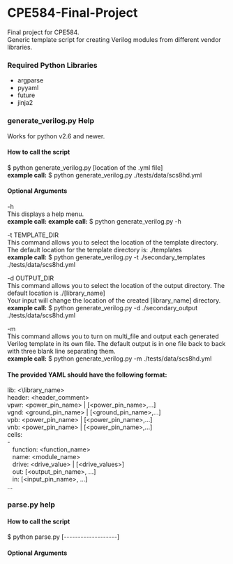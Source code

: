 # CPE584-Final-Project
Final project for CPE584.  
Generic template script for creating Verilog modules from different vendor libraries.

### Required Python Libraries
- argparse   
- pyyaml  
- future  
- jinja2

### generate_verilog.py Help
Works for python v2.6 and newer.

#### How to call the script
$ python generate_verilog.py [location of the .yml file]  
**example call:** $ python generate_verilog.py ./tests/data/scs8hd.yml
#### Optional Arguments
-h   
This displays a help menu.  
**example call:** **example call:** $ python generate_verilog.py -h

-t TEMPLATE_DIR   
This command allows you to select the location of the template directory. The default location for the template directory is: ./templates       
**example call:** $ python generate_verilog.py -t ./secondary_templates ./tests/data/scs8hd.yml

-d OUTPUT_DIR   
This command allows you to select the location of the output directory. The default location is ./[library_name]    
Your input will change the location of the created [library_name] directory.    
**example call:** $ python generate_verilog.py -d ./secondary_output ./tests/data/scs8hd.yml

-m   
This command allows you to turn on multi_file and output each generated Verilog template in its own file. The default output is in one file back to back with three blank line separating them.  
**example call:** $ python generate_verilog.py -m ./tests/data/scs8hd.yml

#### The provided YAML should have the following format:

lib: <\library_name>  
header: \<header_comment>   
vpwr: \<power_pin_name> | [\<power_pin_name>,...]   
vgnd: \<ground_pin_name> | [\<ground_pin_name>,...]   
vpb: \<power_pin_name> | [\<power_pin_name>,...]    
vnb: \<power_pin_name> | [\<power_pin_name>,...]    
cells:   
\-  
&nbsp;&nbsp;  function: \<function_name>  
&nbsp;&nbsp;  name: \<module_name>  
&nbsp;&nbsp;  drive: \<drive_value> | [\<drive_values>]   
&nbsp;&nbsp;  out: [\<output_pin_name>, ...]  
&nbsp;&nbsp;  in: [\<input_pin_name>, ...]  
...

### parse.py help

#### How to call the script
$ python parse.py [-------------------]

#### Optional Arguments 
